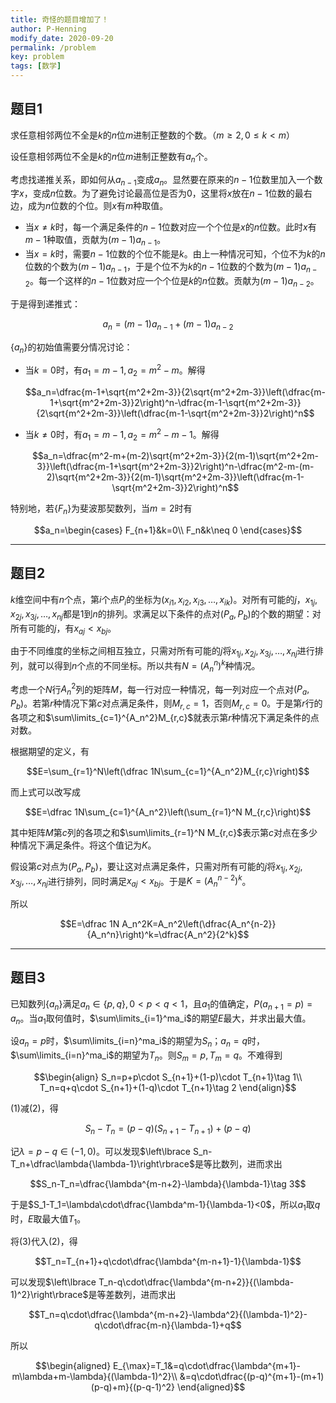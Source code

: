 ```yaml
---
title: 奇怪的题目增加了！
author: P-Henning
modify_date: 2020-09-20
permalink: /problem
key: problem
tags: [数学]
---
```


## 题目1

求任意相邻两位不全是$k$的$n$位$m$进制正整数的个数。（$m\geqslant 2,0\leqslant k<m$）

设任意相邻两位不全是$k$的$n$位$m$进制正整数有$a_n$个。

考虑找递推关系，即如何从$a_{n-1}$变成$a_n$。显然要在原来的$n-1$位数里加入一个数字$x$，变成$n$位数。为了避免讨论最高位是否为$0$，这里将$x$放在$n-1$位数的最右边，成为$n$位数的个位。则$x$有$m$种取值。

<!--more-->

- 当$x\neq k$时，每一个满足条件的$n-1$位数对应一个个位是$x$的$n$位数。此时$x$有$m-1$种取值，贡献为$(m-1)a_{n-1}$。
- 当$x=k$时，需要$n-1$位数的个位不能是$k$。由上一种情况可知，个位不为$k$的$n$位数的个数为$(m-1)a_{n-1}$，于是个位不为$k$的$n-1$位数的个数为$(m-1)a_{n-2}$。每一个这样的$n-1$位数对应一个个位是$k$的$n$位数。贡献为$(m-1)a_{n-2}$。

于是得到递推式：

$$a_n=(m-1)a_{n-1}+(m-1)a_{n-2}$$

$\lbrace a_n\rbrace$的初始值需要分情况讨论：

- 当$k=0$时，有$a_1=m-1,a_2=m^2-m$。解得

  $$a_n=\dfrac{m-1+\sqrt{m^2+2m-3}}{2\sqrt{m^2+2m-3}}\left(\dfrac{m-1+\sqrt{m^2+2m-3}}2\right)^n-\dfrac{m-1-\sqrt{m^2+2m-3}}{2\sqrt{m^2+2m-3}}\left(\dfrac{m-1-\sqrt{m^2+2m-3}}2\right)^n$$
- 当$k\neq 0$时，有$a_1=m-1,a_2=m^2-m-1$。解得

  $$a_n=\dfrac{m^2-m+(m-2)\sqrt{m^2+2m-3}}{2(m-1)\sqrt{m^2+2m-3}}\left(\dfrac{m-1+\sqrt{m^2+2m-3}}2\right)^n-\dfrac{m^2-m-(m-2)\sqrt{m^2+2m-3}}{2(m-1)\sqrt{m^2+2m-3}}\left(\dfrac{m-1-\sqrt{m^2+2m-3}}2\right)^n$$

特别地，若$\lbrace F_n\rbrace$为斐波那契数列，当$m=2$时有

$$a_n=\begin{cases}
F_{n+1}&k=0\\
F_n&k\neq 0
\end{cases}$$

---

## 题目2

$k$维空间中有$n$个点，第$i$个点$P_i$的坐标为$(x_{i1},x_{i2},x_{i3},\dots,x_{ik})$。对所有可能的$j$，$x_{1j},x_{2j},x_{3j},\dots,x_{nj}$都是$1$到$n$的排列。求满足以下条件的点对$(P_a,P_b)$的个数的期望：对所有可能的$j$，有$x_{aj}<x_{bj}$。

由于不同维度的坐标之间相互独立，只需对所有可能的$j$将$x_{1j},x_{2j},x_{3j},\dots,x_{nj}$进行排列，就可以得到$n$个点的不同坐标。所以共有$N=(A_n^n)^k$种情况。

考虑一个$N$行$A_n^2$列的矩阵$M$，每一行对应一种情况，每一列对应一个点对$(P_a,P_b)$。若第$r$种情况下第$c$对点满足条件，则$M_{r,c}=1$，否则$M_{r,c}=0$。于是第$r$行的各项之和$\sum\limits_{c=1}^{A_n^2}M_{r,c}$就表示第$r$种情况下满足条件的点对数。

根据期望的定义，有

$$E=\sum_{r=1}^N\left(\dfrac 1N\sum_{c=1}^{A_n^2}M_{r,c}\right)$$

而上式可以改写成

$$E=\dfrac 1N\sum_{c=1}^{A_n^2}\left(\sum_{r=1}^N M_{r,c}\right)$$

其中矩阵$M$第$c$列的各项之和$\sum\limits_{r=1}^N M_{r,c}$表示第$c$对点在多少种情况下满足条件。将这个值记为$K$。

假设第$c$对点为$(P_a,P_b)$，要让这对点满足条件，只需对所有可能的$j$将$x_{1j},x_{2j},x_{3j},\dots,x_{nj}$进行排列，同时满足$x_{aj}<x_{bj}$。于是$K=(A_n^{n-2})^k$。

所以

$$E=\dfrac 1N A_n^2K=A_n^2\left(\dfrac{A_n^{n-2}}{A_n^n}\right)^k=\dfrac{A_n^2}{2^k}$$

---

## 题目3

已知数列$\lbrace a_n\rbrace$满足$a_n\in\lbrace p,q\rbrace,0<p<q<1$，且$a_1$的值确定，$P(a_{n+1}=p)=a_n$。当$a_1$取何值时，$\sum\limits_{i=1}^ma_i$的期望$E$最大，并求出最大值。

设$a_n=p$时，$\sum\limits_{i=n}^ma_i$的期望为$S_n$；$a_n=q$时，$\sum\limits_{i=n}^ma_i$的期望为$T_n$。则$S_m=p,T_m=q$。不难得到

$$\begin{align}
S_n=p+p\cdot S_{n+1}+(1-p)\cdot T_{n+1}\tag 1\\
T_n=q+q\cdot S_{n+1}+(1-q)\cdot T_{n+1}\tag 2
\end{align}$$

$(1)$减$(2)$，得

$$S_n-T_n=(p-q)(S_{n+1}-T_{n+1})+(p-q)$$

记$\lambda=p-q\in(-1,0)$。可以发现$\left\lbrace S_n-T_n+\dfrac\lambda{\lambda-1}\right\rbrace$是等比数列，进而求出

$$S_n-T_n=\dfrac{\lambda^{m-n+2}-\lambda}{\lambda-1}\tag 3$$

于是$S_1-T_1=\lambda\cdot\dfrac{\lambda^m-1}{\lambda-1}<0$，所以$a_1$取$q$时，$E$取最大值$T_1$。

将$(3)$代入$(2)$，得

$$T_n=T_{n+1}+q\cdot\dfrac{\lambda^{m-n+1}-1}{\lambda-1}$$

可以发现$\left\lbrace T_n-q\cdot\dfrac{\lambda^{m-n+2}}{(\lambda-1)^2}\right\rbrace$是等差数列，进而求出

$$T_n=q\cdot\dfrac{\lambda^{m-n+2}-\lambda^2}{(\lambda-1)^2}-q\cdot\dfrac{m-n}{\lambda-1}+q$$

所以

$$\begin{aligned}
E_{\max}=T_1&=q\cdot\dfrac{\lambda^{m+1}-m\lambda+m-\lambda}{(\lambda-1)^2}\\
&=q\cdot\dfrac{(p-q)^{m+1}-(m+1)(p-q)+m}{(p-q-1)^2}
\end{aligned}$$
